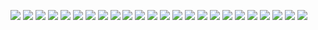 ![](./image/README/1.jpg)
![](./image/README/2.jpg)
![](./image/README/3.jpg)
![](./image/README/4.jpg)
![](./image/README/5.jpg)
![](./image/README/6.jpg)
![](./image/README/7.jpg)
![](./image/README/8.jpg)
![](./image/README/9.jpg)
![](./image/README/10.jpg)
![](./image/README/11.jpg)
![](./image/README/12.jpg)
![](./image/README/13.jpg)
![](./image/README/14.jpg)
![](./image/README/15.jpg)
![](./image/README/16.jpg)
![](./image/README/17.jpg)
![](./image/README/18.jpg)
![](./image/README/19.jpg)
![](./image/README/20.jpg)
![](./image/README/21.jpg)
![](./image/README/22.jpg)
![](./image/README/23.jpg)
![](./image/README/24.jpg)

